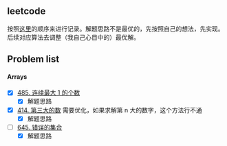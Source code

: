 ## leetcode

按照[这里](https://leetcode-cn.com/circle/article/48kq9d/)的顺序来进行记录。解题思路不是最优的，先按照自己的想法，先实现。后续对应算法去调整（我自己心目中的）最优解。



## Problem list

#### Arrays

- [x] [485. 连续最大 1 的个数](https://leetcode-cn.com/problems/max-consecutive-ones/)
  - [x] 解题思路
- [x] [414. 第三大的数](https://leetcode-cn.com/problems/third-maximum-number/) 需要优化，如果求解第 n 大的数字，这个方法行不通
  - [x] 解题思路
- [ ] [645. 错误的集合](https://leetcode-cn.com/problems/set-mismatch/)
  - [x] 解题思路